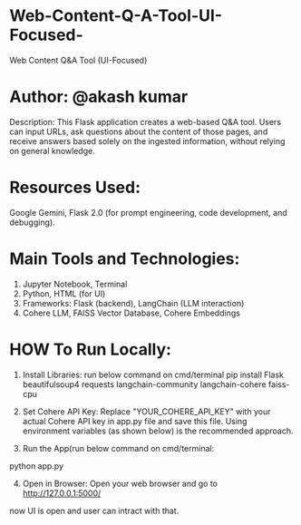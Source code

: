 # Web-Content-Q-A-Tool-UI-Focused-
Web Content Q&amp;A Tool (UI-Focused)



# Author: @akash kumar

Description:
This Flask application creates a web-based Q&A tool.  Users can input URLs, 
ask questions about the content of those pages, and receive answers 
based solely on the ingested information, without relying on general 
knowledge.

# Resources Used:
Google Gemini, Flask 2.0 (for prompt engineering, code development, and debugging).

# Main Tools and Technologies:
1. Jupyter Notebook, Terminal
2. Python, HTML (for UI)
3. Frameworks: Flask (backend), LangChain (LLM interaction)
4. Cohere LLM, FAISS Vector Database, Cohere Embeddings

# HOW To Run Locally:

1. Install Libraries:
   run below command on cmd/terminal
   pip install Flask beautifulsoup4 requests langchain-community langchain-cohere faiss-cpu


2. Set Cohere API Key:
Replace "YOUR_COHERE_API_KEY" with your actual Cohere API key in app.py file and save this file. Using environment variables (as shown below) is the recommended approach.

3. Run the App(run below command on cmd/terminal:

python app.py

4. Open in Browser:
Open your web browser and go to http://127.0.0.1:5000/

now UI is open and user can intract with that.
